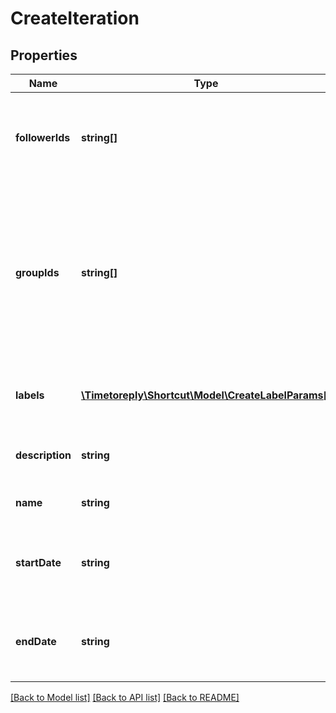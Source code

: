 # CreateIteration

## Properties
Name | Type | Description | Notes
------------ | ------------- | ------------- | -------------
**followerIds** | **string[]** | An array of UUIDs for any Members you want to add as Followers. | [optional] 
**groupIds** | **string[]** | An array of UUIDs for any Groups you want to add as Followers. Currently, only one Group association is presented in our web UI. | [optional] 
**labels** | [**\Timetoreply\Shortcut\Model\CreateLabelParams[]**](CreateLabelParams.md) | An array of Labels attached to the Iteration. | [optional] 
**description** | **string** | The description of the Iteration. | [optional] 
**name** | **string** | The name of this Iteration. | 
**startDate** | **string** | The date this Iteration begins, e.g. 2019-07-01. | 
**endDate** | **string** | The date this Iteration ends, e.g. 2019-07-01. | 

[[Back to Model list]](../../README.md#documentation-for-models) [[Back to API list]](../../README.md#documentation-for-api-endpoints) [[Back to README]](../../README.md)

